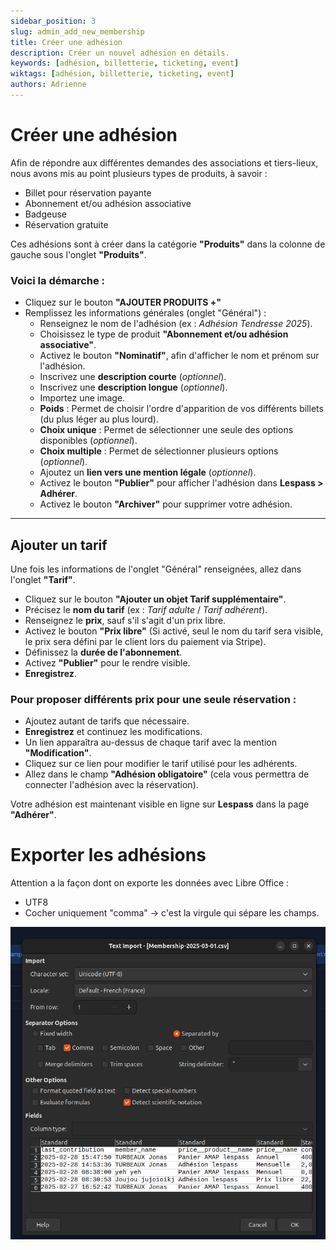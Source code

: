 ```yaml
---
sidebar_position: 3
slug: admin_add_new_membership
title: Créer une adhésion
description: Créer un nouvel adhésion en détails.
keywords: [adhésion, billetterie, ticketing, event]
wiktags: [adhésion, billetterie, ticketing, event]
authors: Adrienne
---
```


# Créer une adhésion  

Afin de répondre aux différentes demandes des associations et tiers-lieux, nous avons mis au point plusieurs types de produits, à savoir :  
   - Billet pour réservation payante  
   - Abonnement et/ou adhésion associative  
   - Badgeuse  
   - Réservation gratuite  

Ces adhésions sont à créer dans la catégorie **"Produits"** dans la colonne de gauche sous l'onglet **"Produits"**.  

### Voici la démarche :  

- Cliquez sur le bouton **"AJOUTER PRODUITS +"**  
- Remplissez les informations générales (onglet "Général") :  
  - Renseignez le nom de l'adhésion (ex : *Adhésion Tendresse 2025*).  
  - Choisissez le type de produit **"Abonnement et/ou adhésion associative"**.  
  - Activez le bouton **"Nominatif"**, afin d'afficher le nom et prénom sur l'adhésion.  
  - Inscrivez une **description courte** (*optionnel*).  
  - Inscrivez une **description longue** (*optionnel*).  
  - Importez une image.  
  - **Poids** : Permet de choisir l'ordre d'apparition de vos différents billets (du plus léger au plus lourd).  
  - **Choix unique** : Permet de sélectionner une seule des options disponibles (*optionnel*).  
  - **Choix multiple** : Permet de sélectionner plusieurs options (*optionnel*).  
  - Ajoutez un **lien vers une mention légale** (*optionnel*).  
  - Activez le bouton **"Publier"** pour afficher l'adhésion dans **Lespass > Adhérer**.  
  - Activez le bouton **"Archiver"** pour supprimer votre adhésion.  

---

## Ajouter un tarif  

Une fois les informations de l'onglet "Général" renseignées, allez dans l'onglet **"Tarif"**.  

- Cliquez sur le bouton **"Ajouter un objet Tarif supplémentaire"**.  
- Précisez le **nom du tarif** (ex : *Tarif adulte* / *Tarif adhérent*).  
- Renseignez le **prix**, sauf s'il s'agit d'un prix libre.  
- Activez le bouton **"Prix libre"** (Si activé, seul le nom du tarif sera visible, le prix sera défini par le client lors du paiement via Stripe).  
- Définissez la **durée de l'abonnement**.  
- Activez **"Publier"** pour le rendre visible.  
- **Enregistrez**.  

### Pour proposer différents prix pour une seule réservation :  

- Ajoutez autant de tarifs que nécessaire.  
- **Enregistrez** et continuez les modifications.  
- Un lien apparaîtra au-dessus de chaque tarif avec la mention **"Modification"**.  
- Cliquez sur ce lien pour modifier le tarif utilisé pour les adhérents.  
- Allez dans le champ **"Adhésion obligatoire"** (cela vous permettra de connecter l'adhésion avec la réservation).  

Votre adhésion est maintenant visible en ligne sur **Lespass** dans la page **"Adhérer"**.


# Exporter les adhésions

Attention a la façon dont on exporte les données avec Libre Office :

  - UTF8
  - Cocher uniquement "comma" -> c'est la virgule qui sépare les champs.

![export adhésion](/img/exportadhesion.png)